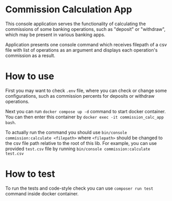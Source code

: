 # Commission Calculation App

This console application serves the functionality of 
calculating the commissions of some banking operations,
such as "deposit" or "withdraw", which may be 
present in various banking apps.

Application presents one console command which receives 
filepath of a csv file with list of operations as an argument
and displays each operation's commission as a result.

# How to use

First you may want to check `.env` file, where you can check
or change some configurations, such as commission percents
for deposits or withdraw operations.

Next you can run `docker compose up -d` command to start
docker container. You can then enter this container by
`docker exec -it commission_calc_app bash`.

To actually run the command you should use 
`bin/console commission:calculate <filepath>` where 
`<filepath>` should be changed to the csv file path 
relative to the root of this lib. For example, you can use
provided `test.csv` file by running
`bin/console commission:calculate test.csv`

# How to test

To run the tests and code-style check you can use 
`composer run test` command inside docker container.
